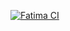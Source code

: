 [![Fatima CI](https://github.com/FatimaPB/midudev-aprender-tdd/actions/workflows/node.js.yml/badge.svg)](https://github.com/FatimaPB/midudev-aprender-tdd/actions/workflows/node.js.yml)
